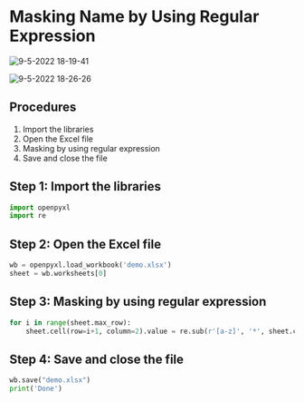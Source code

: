 # Masking Name by Using Regular Expression
![9-5-2022 18-19-41](https://user-images.githubusercontent.com/61585411/167390730-d4ab50ee-b8ae-46d1-9663-bf6554a64087.jpg)

![9-5-2022 18-26-26](https://user-images.githubusercontent.com/61585411/167391873-9acd0683-a01f-43ac-8111-3a41a8b63154.jpg)

## Procedures
1. Import the libraries
2. Open the Excel file
3. Masking by using regular expression
4. Save and close the file

## Step 1: Import the libraries
```python
import openpyxl
import re
```
## Step 2: Open the Excel file
```python
wb = openpyxl.load_workbook('demo.xlsx')
sheet = wb.worksheets[0]
```
## Step 3: Masking by using regular expression
```python
for i in range(sheet.max_row):
    sheet.cell(row=i+1, column=2).value = re.sub(r'[a-z]', '*', sheet.cell(row=i+1,column=1).value)
```
## Step 4: Save and close the file
```python
wb.save("demo.xlsx") 
print('Done')
```
